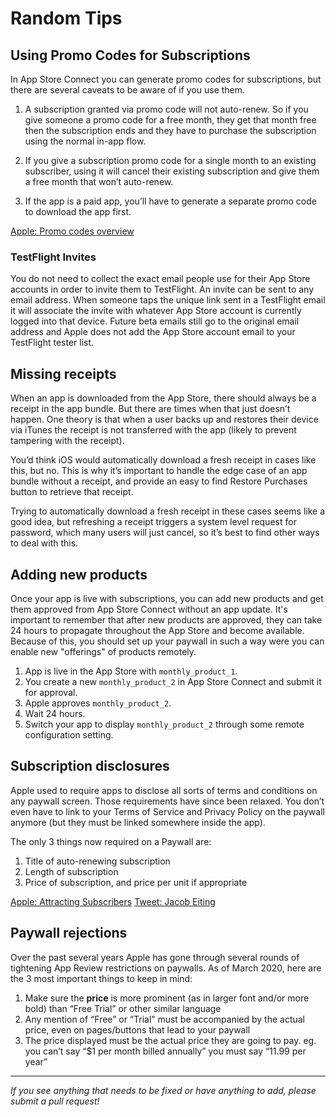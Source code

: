 # Random Tips

## Using Promo Codes for Subscriptions

In App Store Connect you can generate promo codes for subscriptions, but there are several caveats to be aware of if you use them.

1. A subscription granted via promo code will not auto-renew. So if you give someone a promo code for a free month, they get that month free then the subscription ends and they have to purchase the subscription using the normal in-app flow.

2. If you give a subscription promo code for a single month to an existing subscriber, using it will cancel their existing subscription and give them a free month that won’t auto-renew.

3. If the app is a paid app, you’ll have to generate a separate promo code to download the app first.

[Apple: Promo codes overview](https://help.apple.com/app-store-connect/#/dev50869de4a)

### TestFlight Invites

You do not need to collect the exact email people use for their App Store accounts in order to invite them to TestFlight. An invite can be sent to any email address. When someone taps the unique link sent in a TestFlight email it will associate the invite with whatever App Store account is currently logged into that device. Future beta emails still go to the original email address and Apple does not add the App Store account email to your TestFlight tester list.

## Missing receipts

When an app is downloaded from the App Store, there should always be a receipt in the app bundle. But there are times when that just doesn’t happen. One theory is that when a user backs up and restores their device via iTunes the receipt is not transferred with the app (likely to prevent tampering with the receipt).

You’d think iOS would automatically download a fresh receipt in cases like this, but no. This is why it’s important to handle the edge case of an app bundle without a receipt, and provide an easy to find Restore Purchases button to retrieve that receipt.

Trying to automatically download a fresh receipt in these cases seems like a good idea, but refreshing a receipt triggers a system level request for password, which many users will just cancel, so it’s best to find other ways to deal with this.


## Adding new products

Once your app is live with subscriptions, you can add new products and get them approved from App Store Connect without an app update. It's important to remember that after new products are approved, they can take 24 hours to propagate throughout the App Store and become available. Because of this, you should set up your paywall in such a way were you can enable new "offerings" of products remotely. 

1. App is live in the App Store with `monthly_product_1`.
2. You create a new `monthly_product_2` in App Store Connect and submit it for approval.
3. Apple approves `monthly_product_2`.
4. Wait 24 hours.
5. Switch your app to display `monthly_product_2` through some remote configuration setting.

## Subscription disclosures

Apple used to require apps to disclose all sorts of terms and conditions on any paywall screen. Those requirements have since been relaxed. You don’t even have to link to your Terms of Service and Privacy Policy on the paywall anymore (but they must be linked somewhere inside the app).

The only 3 things now required on a Paywall are:

1. Title of auto-renewing subscription
2. Length of subscription
3. Price of subscription, and price per unit if appropriate

[Apple: Attracting Subscribers](https://developer.apple.com/app-store/subscriptions/#attracting-subscribers)
[Tweet: Jacob Eiting](https://twitter.com/jeiting/status/1137043638985216000?s=21)

## Paywall rejections

Over the past several years Apple has gone through several rounds of tightening App Review restrictions on paywalls. As of March 2020, here are the 3 most important things to keep in mind:

1. Make sure the **price** is more prominent (as in larger font and/or more bold) than “Free Trial” or other similar language
2. Any mention of “Free” or “Trial” must be accompanied by the actual price, even on pages/buttons that lead to your paywall
3. The price displayed must be the actual price they are going to pay. eg. you can’t say “$1 per month billed annually” you must say “11.99 per year”


___________________________________________________________________
_If you see anything that needs to be fixed or have anything to add, please submit a pull request!_
